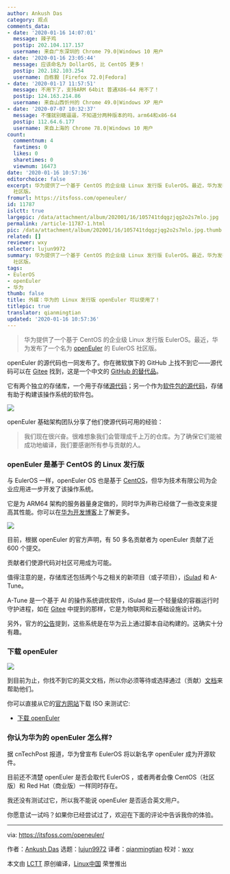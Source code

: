 ```yaml
---
author: Ankush Das
category: 观点
comments_data:
- date: '2020-01-16 14:07:01'
  message: 辣子鸡
  postip: 202.104.117.157
  username: 来自广东深圳的 Chrome 79.0|Windows 10 用户
- date: '2020-01-16 23:05:44'
  message: 应该命名为 DollarOS, 比 CentOS 更多！
  postip: 202.182.103.254
  username: 白栋毅 [Firefox 72.0|Fedora]
- date: '2020-01-17 11:57:51'
  message: 不用下了，支持ARM 64bit 普通X86-64 用不了！
  postip: 124.163.214.86
  username: 来自山西忻州的 Chrome 49.0|Windows XP 用户
- date: '2020-07-07 10:32:37'
  message: 不懂就别瞎逼逼，不知道分两种版本的吗，arm64和x86-64
  postip: 112.64.6.177
  username: 来自上海的 Chrome 78.0|Windows 10 用户
count:
  commentnum: 4
  favtimes: 0
  likes: 0
  sharetimes: 0
  viewnum: 16473
date: '2020-01-16 10:57:36'
editorchoice: false
excerpt: 华为提供了一个基于 CentOS 的企业级 Linux 发行版 EulerOS。最近，华为发布了一个名为 openEuler 的 EulerOS
  社区版。
fromurl: https://itsfoss.com/openeuler/
id: 11787
islctt: true
largepic: /data/attachment/album/202001/16/105741tdqgzjqg2o2s7mlo.jpg
permalink: /article-11787-1.html
pic: /data/attachment/album/202001/16/105741tdqgzjqg2o2s7mlo.jpg.thumb.jpg
related: []
reviewer: wxy
selector: lujun9972
summary: 华为提供了一个基于 CentOS 的企业级 Linux 发行版 EulerOS。最近，华为发布了一个名为 openEuler 的 EulerOS
  社区版。
tags:
- EulerOS
- openEuler
- 华为
thumb: false
title: 外媒：华为的 Linux 发行版 openEuler 可以使用了！
titlepic: true
translator: qianmingtian
updated: '2020-01-16 10:57:36'
---
```



> 
> 华为提供了一个基于 CentOS 的企业级 Linux 发行版 EulerOS。最近，华为发布了一个名为 [openEuler](https://openeuler.org/en/) 的 EulerOS 社区版。
> 
> 
> 


openEuler 的源代码也一同发布了。你在微软旗下的 GitHub 上找不到它——源代码可以在 [Gitee](https://gitee.com/openeuler) 找到，这是一个中文的 [GitHub 的替代品](https://itsfoss.com/github-alternatives/)。


它有两个独立的存储库，一个用于存储[源代码](https://gitee.com/openeuler)；另一个作为[软件包的源代码](https://gitee.com/src-openeuler)，存储有助于构建该操作系统的软件包。


![](/data/attachment/album/202001/16/105741tdqgzjqg2o2s7mlo.jpg)


openEuler 基础架构团队分享了他们使源代码可用的经验：



> 
> 我们现在很兴奋。很难想象我们会管理成千上万的仓库。为了确保它们能被成功地编译，我们要感谢所有参与贡献的人。
> 
> 
> 


### openEuler 是基于 CentOS 的 Linux 发行版


与 EulerOS 一样，openEuler OS 也是基于 [CentOS](https://www.centos.org/)，但华为技术有限公司为企业应用进一步开发了该操作系统。


它是为 ARM64 架构的服务器量身定做的，同时华为声称已经做了一些改变来提高其性能。你可以在[华为开发博客](https://developer.huaweicloud.com/en-us/euleros/euleros-introduction.html)上了解更多。


![](/data/attachment/album/202001/16/105745hamtndgugldeniil.jpg)


目前，根据 openEuler 的官方声明，有 50 多名贡献者为 openEuler 贡献了近 600 个提交。


贡献者们使源代码对社区可用成为可能。


值得注意的是，存储库还包括两个与之相关的新项目（或子项目），[iSulad](https://gitee.com/openeuler/iSulad) 和 A-Tune。


A-Tune 是一个基于 AI 的操作系统调优软件，iSulad 是一个轻量级的容器运行时守护进程，如在 [Gitee](https://gitee.com/openeuler) 中提到的那样，它是为物联网和云基础设施设计的。


另外，官方的[公告](https://openeuler.org/en/news/20200101.html)提到，这些系统是在华为云上通过脚本自动构建的。这确实十分有趣。


### 下载 openEuler


![](/data/attachment/album/202001/16/105746zsjqyjv3px1kxbjj.jpg)


到目前为止，你找不到它的英文文档，所以你必须等待或选择通过（贡献）[文档](https://gitee.com/openeuler/docs)来帮助他们。


你可以直接从它的[官方网站](https://openeuler.org/en/download.html)下载 ISO 来测试它:


* [下载 openEuler](https://openeuler.org/en/download.html)


### 你认为华为的 openEuler 怎么样?


据 cnTechPost 报道，华为曾宣布 EulerOS 将以新名字 openEuler 成为开源软件。


目前还不清楚 openEuler 是否会取代 EulerOS ，或者两者会像 CentOS（社区版）和 Red Hat（商业版）一样同时存在。


我还没有测试过它，所以我不能说 openEuler 是否适合英文用户。


你愿意试一试吗？如果你已经尝试过了，欢迎在下面的评论中告诉我你的体验。




---


via: <https://itsfoss.com/openeuler/>


作者：[Ankush Das](https://itsfoss.com/author/ankush/) 选题：[lujun9972](https://github.com/lujun9972) 译者：[qianmingtian]((https://github.com/qianmingtian)) 校对：[wxy](https://github.com/wxy)


本文由 [LCTT](https://github.com/LCTT/TranslateProject) 原创编译，[Linux中国](https://linux.cn/) 荣誉推出